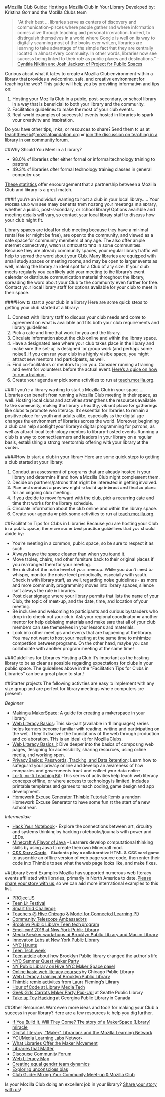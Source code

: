 #Mozilla Club Guide: Hosting a Mozilla Club in Your Library
Developed by: Kristina Gorr and the Mozilla Clubs team

>"At their best ... libraries serve as centers of discovery and communication–places where people gather and where information comes alive through teaching and personal interaction. Indeed, to distinguish themselves in a world where Google is well on its way to digitally scanning most of the books ever written, libraries are learning to take advantage of the simple fact that they are centrally located in almost every community. In other words, libraries now see success being linked to their role as public places and destinations.” - [Cynthia Nikitin and Josh Jackson of Project for Public Spaces](http://www.pps.org/reference/librariesthatmatter-2/)

Curious about what it takes to create a Mozilla Club environment within a library that provides a welcoming, safe, and creative environment for teaching the web? This guide will help you by providing information and tips on:

1. Hosting your Mozilla Club in a public, post-secondary, or school library in a way that is beneficial to both your library and the community.
2. Facilitation guidelines to make the most of your club events.
3. Real-world examples of successful events hosted in libraries to spark your creativity and inspiration.

Do you have other tips, links, or resources to share? Send them to us at teachtheweb@mozillafoundation.org or [join the discussion on teaching in a library in our community forum](https://discourse.webmaker.org/t/hosting-events-mozilla-clubs-in-libraries/581).


##Why Should You Meet in a Library?

* 98.0% of libraries offer either formal or informal technology training to patrons
* 49.3% of libraries offer formal technology training classes in general computer use

[These statistics](http://www.ala.org/news/press-releases/2014/07/libraries-support-digital-readiness-tech-training-stem-programs-more-robust) offer encouragement that a partnership between a Mozilla Club and library is a great match. 

###If you’re an individual wanting to host a club in your local library…..
Your Mozilla Club will see many benefits from hosting your meetings in a library, whether a public, post-secondary, or school library! Options available and meeting details will vary, so contact your local library staff to discuss how your club might fit. 

Library spaces are ideal for club meeting because they have a minimal rental fee (or might be free), are open to the community, and viewed as a safe space for community members of any age. The also offer ample internet connectivity, which is difficult to find in some communities. Because they are already community spaces, your regular library traffic will help to spread the word about your Club. Many libraries are equipped with small study spaces or meeting rooms, and may be open to larger events as well, making the library an ideal spot for a Club of any size. If your club meets regularly you can likely add your meeting to the library’s event calendar or distribute communication material throughout the library, spreading the word about your Club to the community even further for free. Contact your local library staff for options available for your club to meet in their space.

####How to start a your club in a library
Here are some quick steps to getting your club started at a library:

1. Connect with library staff to discuss your club needs and come to agreement on what is available and fits both your club requirements and library guidelines.
2. Pick a date and time that work for you and the library.
3. Circulate information about the club online and within the library space.
4. Have a designated area where your club takes place in the library and make sure the set-up is designed for group work (and perhaps some noise!). If you can run your club in a highly visible space, you might attract new mentors and participants, as well.
5. Find co-facilitators or mentors to join you. Consider running a training and event for volunteers before the actual event. [Here’s a guide on how to run a training.](http://mozilla.github.io/learning-networks/clubs/train-the-trainer-guide/) 
6. Create your agenda or pick some activities to run at [teach.mozilla.org](https://teach.mozilla.org/).

###If you’re a library wanting to start a Mozilla Club in your space…..
Libraries can benefit from running a Mozilla Club meeting in their space, as well.  Hosting local clubs and activities strengthens the resources available to the community, making the library a healthy, vibrant place for gatherings like clubs to promote web literacy. It’s essential for libraries to remain a positive place for youth and adults alike, especially as the digital age changes the environment of libraries across the world. Moreover, beginning a club can help spotlight your library’s digital programming for patrons, as well as attract local technology mentors to library-hosted events. Running a club is a way to connect learners and leaders in your library on a regular basis, establishing a strong mentorship offering with your library at the center.

####How to start a club in your library
Here are some quick steps to getting a club started at your library:

1. Conduct an assessment of programs that are already hosted in your library and determine if and how a Mozilla Club might complement them.
2. Decide on partners/patrons that might be interested in getting involved.
3. Plan and conduct a preview night to build up interest and finalize plans for an ongoing club meeting.
4. If you decide to move forward with the club, pick a recurring date and time that works for the library schedule.
5. Circulate information about the club online and within the library space.
6. Create your agenda or pick some activities to run at [teach.mozilla.org](https://teach.mozilla.org/).

##Facilitation Tips for Clubs in Libraries
Because you are hosting your Club in a public space, there are some best practice guidelines that you should abide by:

* You’re meeting in a common, public space, so be sure to respect it as such. 
* Always leave the space cleaner than when you found it.
* Move tables, chairs, and other furniture back to their original places if you rearranged them for your meeting.
* Be mindful of the noise level of your meetup. While you don’t need to whisper, monitor the noise level periodically, especially with youth. Check in with library staff, as well, regarding noise guidelines -  as more and more community programming moves into library spaces, silence isn’t always the rule in libraries.
* Post clear signage where your library permits that lists the name of your Club, the topic of meet-up, and the date, time, and location of your meeting.
* Be inclusive and welcoming to participants and curious bystanders who drop in to check out your club. Ask your regional coordinator or another mentor for help debiasing materials and make sure that all of your club members can see themselves in your lessons and materials. 
* Look into other meetups and events that are happening at the library. You may not want to host your meeting at the same time to minimize competition between programs. On the other hand, maybe you can collaborate with another program meeting at the same time!

###Guidelines for Libraries Hosting a Club
It’s important as the hosting library to be as clear as possible regarding expectations for clubs in your public space. The guidelines above in the “Facilitation Tips for Clubs in Libraries” can be a great place to start!

##Starter projects
The following activities are easy to implement with any size group and are perfect for library meetings where computers are present:

*Beginner*
* [Making a MakerSpace](https://d157rqmxrxj6ey.cloudfront.net/mrskapp/9795/): A guide for creating a makerspace in your library.
* [Web Literacy Basics](https://teach.mozilla.org/activities/web-lit-basics/): This six-part (available in 11 languages) series helps learners become familiar with reading, writing and participating on the web. They'll discover the foundations of the web through production and collaboration. This is an ideal kit for Mozilla Clubs.
* [Web Literacy Basics II](https://teach.mozilla.org/activities/web-lit-basics-two/): Dive deeper into the basics of composing web pages, designing for accessibility, sharing resources, using online media, and working open.
* [Privacy Basics: Passwords, Tracking, and Data Retention](https://teach.mozilla.org/activities/privacy-basics/): Learn how to safeguard your privacy online and develop an awareness of how companies and governments track and collect your data online.
* [Lo-fi, no-fi Teaching Kit](https://laura.makes.org/thimble/MTUyODMwNDY0/lofi-nofi-teaching-kit): This series of activities help teach web literacy concepts offline, or where access to technology is limited. Includes printable templates and games to teach coding, game design and app development.
* [Homework Excuse Generator Thimble Tutorial](https://thimble.mozilla.org/anonymous/721d1185-eb53-4fdc-8078-b14a15646832/2498): Remix a random Homework Excuse Generator to have some fun at the start of a new school year.

*Intermediate*
* [Hack Your Notebook](https://laura.makes.org/thimble/LTU1NDA0MTA4OA==/hack-your-notebook-teaching-kit) - Explore the connections between art, circuitry and systems thinking by hacking notebooks/journals with power and LEDs.
* [Minecraft A Flavor of Java](https://epik.makes.org/thimble/NjU2MTQ2OTQ0/minecraft-a-flavor-of-java-epik) - Learners develop computational thinking skills by using Java to create their own Minecraft mod.
* [CSS Story Cards](https://d157rqmxrxj6ey.cloudfront.net/mouseorg/19913/) - Students play a collaborative HTML & CSS card game to assemble an offline version of web page source code, then enter their code into Thimble to see what the web page looks like, and make fixes.

##Library Event Examples
Mozilla has supported numerous web literacy events affiliated with libraries, primarily in North America to date. [Please share your story with us](https://discourse.webmaker.org/t/hosting-events-mozilla-clubs-in-libraries/581), so we can add more international examples to this list.
* [PROjectUS](http://hivechicago.org/portfolio/project-us/)
* [Teen Lit Festival](http://hivechicago.org/portfolio/chicago-teen-literary-festival/)
* [Smart Grid Challenge](http://hivechicago.org/portfolio/smart-grid-challenge/)
* [Teachers @ Hive Chicago](http://teachers.hivechicago.org/) & [Model for Connected Learning PD](http://hivechicago.org/portfolio/model-connected-learning/)
* [Community Telescope Ambassadors](http://hivechicago.org/portfolio/community-telescope-ambassadors/)
* [Brooklyn Public Library Teen tech program](http://hivenyc.org/2015/08/04/brooklyn-public-library-tech-programs-visit/)
* [Emoi-con! 2016 at New York Public Library](http://emoti-con.org/)
* [Media Breaker workshops at Brooklyn Public Library and Macon Library](http://thelamp.org/what-super-bowl-ad-will-you-break-this-year/)  
* [Innovation Labs at New York Public Library](http://www.nypl.org/ost)
* [NYC Haunts](http://hivenyc.org/portfolio/nyc-haunts/)
* [Teen Tech week](http://hivenyc.org/2012/03/06/geek-out-your-library-its-teen-tech-week/)
* [Teen article](http://hivenyc.org/2012/10/16/how-the-brooklyn-public-library-changed-my-life/) about how Brooklyn Public library changed the author's life
* [NYC Summer Quest Maker Party](https://www.edsurge.com/e/nyc-summer-quest-maker-party-new-york-ny-on-2014-07-17)
* [NY Public Library on Hive NYC Maker Space panel](http://hivenyc.org/2015/03/13/february-2015-meet-up-maker-spaces/)
* [Online basic web literacy courses](https://chipublib.digitallearn.org/) by Chicago Public Library
* [Web Literacy Training at Brooklyn Public Library](https://www.flickr.com/photos/newyouthcity/sets/72157657222960094)
* [Thimble remix activities](https://twitter.com/LFlemingEDU/status/673875352842801152) from Laura Fleming’s Library
* [Hour of Code at Library Media Tech](http://librarymediatechtalk.blogspot.com/2016/01/may-code-be-with-you-in-library.html?platform=hootsuite)
* [Geek Girls Carrots Maker Party Pop-Up!](https://sanda.makes.org/thimble/LTE4OTMyNjkyNDg=/maker-party-pop-up-seattle) at Seattle Public Library
* [Take up Toy Hacking](http://hivetoronto.org/take-toy-hacking-open-curriculum/) at Georgina Public Library in Canada

##Other Resources
Want even more ideas and tools for making your Club a success in your library? Here are a few resources to help you dig further.
* [If You Build It, Will They Come? The story of a MakerSpace [Library] miracle.](http://www.teenlibrariantoolbox.com/2016/01/sunday-reflections-if-you-build-it-will-they-come-the-story-of-a-makerspace-miracle/)
* [Digital Literacy, "Maker" Librarians and the Mozilla Learning Network](http://www.cilip.org.uk/blog/digital-literacy-maker-librarians-mozilla-learning-network)
* [YOUMedia Learning Labs Network](http://youmedia.org/)
* [What Libraries Offer the Maker Movement](http://youmedia.org/news/what-libraries-offer-the-maker-movement/)
* [Libraries that Matter](http://www.pps.org/reference/librariesthatmatter-2/) 
* [Discourse Community Forum](https://discourse.webmaker.org/)
* [Web Literacy Map](https://teach.mozilla.org/activities/web-literacy)
* [Creating equal gender team dynamics](https://drive.google.com/a/mozillafoundation.org/file/d/0B1HI_LlmJ9BlU2htdTFQRE1WR00/view)
* [Exploring unconscious bias](http://www.cookross.com/docs/UnconsciousBias.pdf)
* [Club Guide: Mixing Your Community Meet-up & Mozilla Club](http://mozilla.github.io/mozilla-club-guides/existing-program/#why-merge-an-existing-club-with-a-mozilla-club-)


Is your Mozilla Club doing an excellent job in your library? [Share your story with us](https://docs.google.com/a/mozillafoundation.org/forms/d/1bOXV1OiF2EKS5KprlnzfFpwaoVNwxLAwN_UEq6hGKqU/viewform)!


